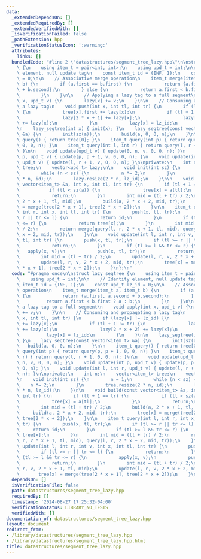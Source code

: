 ```yaml
---
data:
  _extendedDependsOn: []
  _extendedRequiredBy: []
  _extendedVerifiedWith: []
  _isVerificationFailed: false
  _pathExtension: hpp
  _verificationStatusIcon: ':warning:'
  attributes:
    links: []
  bundledCode: "#line 2 \"datastructures/segment_tree_lazy.hpp\"\n\nstruct lazy_segtree\
    \ {\n    using item_t = pair<int, int>;\n    using upd_t = int;\n\n    // Identity\
    \ element, null update tag\n    const item_t id = {INF, 1};\n    const upd_t lz_id\
    \ = 0;\n\n    // Associative merge operation\n    item_t merge(item_t a, item_t\
    \ b) {\n        if (a.first == b.first) {\n            return {a.first, a.second\
    \ + b.second};\n        } else {\n            return a.first < b.first ? a : b;\n\
    \        }\n    }\n\n    // Applying a lazy tag to a full segment\n    void apply(int\
    \ x, upd_t v) {\n        lazy[x] += v;\n    }\n\n    // Consuming and propagating\
    \ a lazy tag\n    void push(int x, int tl, int tr) {\n        if (lazy[x] != lz_id)\
    \ {\n            tree[x].first += lazy[x];\n            if (tl + 1 != tr) {\n\
    \                lazy[2 * x + 1] += lazy[x];\n                lazy[2 * x + 2]\
    \ += lazy[x];\n            }\n            lazy[x] = lz_id;\n        }\n    }\n\
    \n    lazy_segtree(int x) { init(x); }\n    lazy_segtree(const vector<item_t>\
    \ &a) {\n        init(sz(a));\n        build(a, 0, 0, n);\n    }\n\n    item_t\
    \ query() { return tree[0]; }\n    item_t query(int p) { return query(p, p + 1,\
    \ 0, 0, n); }\n    item_t query(int l, int r) { return query(l, r + 1, 0, 0, n);\
    \ }\n\n    void update(upd_t v) { update(0, n, v, 0, 0, n); }\n    void update(int\
    \ p, upd_t v) { update(p, p + 1, v, 0, 0, n); }\n    void update(int l, int r,\
    \ upd_t v) { update(l, r + 1, v, 0, 0, n); }\n\nprivate:\n    int n;\n    vector<item_t>\
    \ tree;\n    vector<upd_t> lazy;\n\n    void init(int sz) {\n        n = 1;\n\
    \        while (n < sz) {\n            n *= 2;\n        }\n        tree.resize(2\
    \ * n, id);\n        lazy.resize(2 * n, lz_id);\n    }\n\n    void build(const\
    \ vector<item_t> &a, int x, int tl, int tr) {\n        if (tl + 1 == tr) {\n \
    \           if (tl < sz(a)) {\n                tree[x] = a[tl];\n            }\n\
    \            return;\n        }\n        int mid = (tl + tr) / 2;\n        build(a,\
    \ 2 * x + 1, tl, mid);\n        build(a, 2 * x + 2, mid, tr);\n        tree[x]\
    \ = merge(tree[2 * x + 1], tree[2 * x + 2]);\n    }\n\n    item_t query(int l,\
    \ int r, int x, int tl, int tr) {\n        push(x, tl, tr);\n        if (tl >=\
    \ r || tr <= l) {\n            return id;\n        }\n        if (tl >= l && tr\
    \ <= r) {\n            return tree[x];\n        }\n        int mid = (tl + tr)\
    \ / 2;\n        return merge(query(l, r, 2 * x + 1, tl, mid), query(l, r, 2 *\
    \ x + 2, mid, tr));\n    }\n\n    void update(int l, int r, int v, int x, int\
    \ tl, int tr) {\n        push(x, tl, tr);\n        if (tl >= r || tr <= l) {\n\
    \            return;\n        }\n        if (tl >= l && tr <= r) {\n         \
    \   apply(x, v);\n            push(x, tl, tr);\n            return;\n        }\n\
    \        int mid = (tl + tr) / 2;\n        update(l, r, v, 2 * x + 1, tl, mid);\n\
    \        update(l, r, v, 2 * x + 2, mid, tr);\n        tree[x] = merge(tree[2\
    \ * x + 1], tree[2 * x + 2]);\n    }\n};\n"
  code: "#pragma once\n\nstruct lazy_segtree {\n    using item_t = pair<int, int>;\n\
    \    using upd_t = int;\n\n    // Identity element, null update tag\n    const\
    \ item_t id = {INF, 1};\n    const upd_t lz_id = 0;\n\n    // Associative merge\
    \ operation\n    item_t merge(item_t a, item_t b) {\n        if (a.first == b.first)\
    \ {\n            return {a.first, a.second + b.second};\n        } else {\n  \
    \          return a.first < b.first ? a : b;\n        }\n    }\n\n    // Applying\
    \ a lazy tag to a full segment\n    void apply(int x, upd_t v) {\n        lazy[x]\
    \ += v;\n    }\n\n    // Consuming and propagating a lazy tag\n    void push(int\
    \ x, int tl, int tr) {\n        if (lazy[x] != lz_id) {\n            tree[x].first\
    \ += lazy[x];\n            if (tl + 1 != tr) {\n                lazy[2 * x + 1]\
    \ += lazy[x];\n                lazy[2 * x + 2] += lazy[x];\n            }\n  \
    \          lazy[x] = lz_id;\n        }\n    }\n\n    lazy_segtree(int x) { init(x);\
    \ }\n    lazy_segtree(const vector<item_t> &a) {\n        init(sz(a));\n     \
    \   build(a, 0, 0, n);\n    }\n\n    item_t query() { return tree[0]; }\n    item_t\
    \ query(int p) { return query(p, p + 1, 0, 0, n); }\n    item_t query(int l, int\
    \ r) { return query(l, r + 1, 0, 0, n); }\n\n    void update(upd_t v) { update(0,\
    \ n, v, 0, 0, n); }\n    void update(int p, upd_t v) { update(p, p + 1, v, 0,\
    \ 0, n); }\n    void update(int l, int r, upd_t v) { update(l, r + 1, v, 0, 0,\
    \ n); }\n\nprivate:\n    int n;\n    vector<item_t> tree;\n    vector<upd_t> lazy;\n\
    \n    void init(int sz) {\n        n = 1;\n        while (n < sz) {\n        \
    \    n *= 2;\n        }\n        tree.resize(2 * n, id);\n        lazy.resize(2\
    \ * n, lz_id);\n    }\n\n    void build(const vector<item_t> &a, int x, int tl,\
    \ int tr) {\n        if (tl + 1 == tr) {\n            if (tl < sz(a)) {\n    \
    \            tree[x] = a[tl];\n            }\n            return;\n        }\n\
    \        int mid = (tl + tr) / 2;\n        build(a, 2 * x + 1, tl, mid);\n   \
    \     build(a, 2 * x + 2, mid, tr);\n        tree[x] = merge(tree[2 * x + 1],\
    \ tree[2 * x + 2]);\n    }\n\n    item_t query(int l, int r, int x, int tl, int\
    \ tr) {\n        push(x, tl, tr);\n        if (tl >= r || tr <= l) {\n       \
    \     return id;\n        }\n        if (tl >= l && tr <= r) {\n            return\
    \ tree[x];\n        }\n        int mid = (tl + tr) / 2;\n        return merge(query(l,\
    \ r, 2 * x + 1, tl, mid), query(l, r, 2 * x + 2, mid, tr));\n    }\n\n    void\
    \ update(int l, int r, int v, int x, int tl, int tr) {\n        push(x, tl, tr);\n\
    \        if (tl >= r || tr <= l) {\n            return;\n        }\n        if\
    \ (tl >= l && tr <= r) {\n            apply(x, v);\n            push(x, tl, tr);\n\
    \            return;\n        }\n        int mid = (tl + tr) / 2;\n        update(l,\
    \ r, v, 2 * x + 1, tl, mid);\n        update(l, r, v, 2 * x + 2, mid, tr);\n \
    \       tree[x] = merge(tree[2 * x + 1], tree[2 * x + 2]);\n    }\n};"
  dependsOn: []
  isVerificationFile: false
  path: datastructures/segment_tree_lazy.hpp
  requiredBy: []
  timestamp: '2024-08-27 17:25:32-04:00'
  verificationStatus: LIBRARY_NO_TESTS
  verifiedWith: []
documentation_of: datastructures/segment_tree_lazy.hpp
layout: document
redirect_from:
- /library/datastructures/segment_tree_lazy.hpp
- /library/datastructures/segment_tree_lazy.hpp.html
title: datastructures/segment_tree_lazy.hpp
---
```

